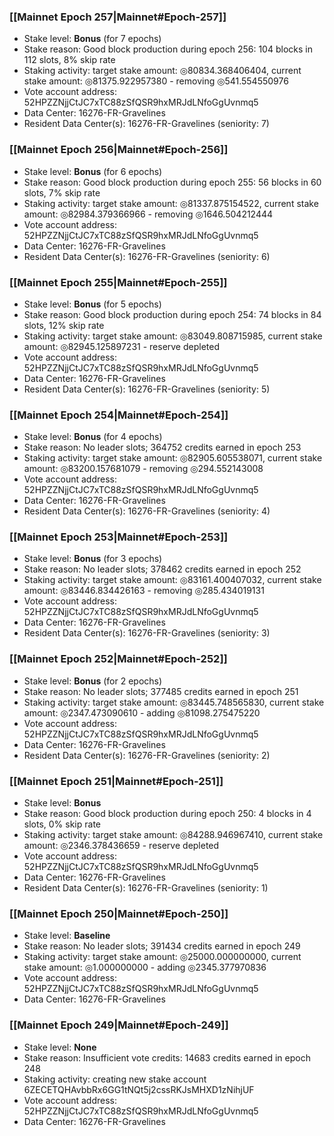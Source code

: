 ### [[Mainnet Epoch 257|Mainnet#Epoch-257]]
* Stake level: **Bonus** (for 7 epochs)
* Stake reason: Good block production during epoch 256: 104 blocks in 112 slots, 8% skip rate
* Staking activity: target stake amount: ◎80834.368406404, current stake amount: ◎81375.922957380 - removing ◎541.554550976
* Vote account address: 52HPZZNjjCtJC7xTC88zSfQSR9hxMRJdLNfoGgUvnmq5
* Data Center: 16276-FR-Gravelines
* Resident Data Center(s): 16276-FR-Gravelines (seniority: 7)
### [[Mainnet Epoch 256|Mainnet#Epoch-256]]
* Stake level: **Bonus** (for 6 epochs)
* Stake reason: Good block production during epoch 255: 56 blocks in 60 slots, 7% skip rate
* Staking activity: target stake amount: ◎81337.875154522, current stake amount: ◎82984.379366966 - removing ◎1646.504212444
* Vote account address: 52HPZZNjjCtJC7xTC88zSfQSR9hxMRJdLNfoGgUvnmq5
* Data Center: 16276-FR-Gravelines
* Resident Data Center(s): 16276-FR-Gravelines (seniority: 6)
### [[Mainnet Epoch 255|Mainnet#Epoch-255]]
* Stake level: **Bonus** (for 5 epochs)
* Stake reason: Good block production during epoch 254: 74 blocks in 84 slots, 12% skip rate
* Staking activity: target stake amount: ◎83049.808715985, current stake amount: ◎82945.125897231 - reserve depleted
* Vote account address: 52HPZZNjjCtJC7xTC88zSfQSR9hxMRJdLNfoGgUvnmq5
* Data Center: 16276-FR-Gravelines
* Resident Data Center(s): 16276-FR-Gravelines (seniority: 5)
### [[Mainnet Epoch 254|Mainnet#Epoch-254]]
* Stake level: **Bonus** (for 4 epochs)
* Stake reason: No leader slots; 364752 credits earned in epoch 253
* Staking activity: target stake amount: ◎82905.605538071, current stake amount: ◎83200.157681079 - removing ◎294.552143008
* Vote account address: 52HPZZNjjCtJC7xTC88zSfQSR9hxMRJdLNfoGgUvnmq5
* Data Center: 16276-FR-Gravelines
* Resident Data Center(s): 16276-FR-Gravelines (seniority: 4)
### [[Mainnet Epoch 253|Mainnet#Epoch-253]]
* Stake level: **Bonus** (for 3 epochs)
* Stake reason: No leader slots; 378462 credits earned in epoch 252
* Staking activity: target stake amount: ◎83161.400407032, current stake amount: ◎83446.834426163 - removing ◎285.434019131
* Vote account address: 52HPZZNjjCtJC7xTC88zSfQSR9hxMRJdLNfoGgUvnmq5
* Data Center: 16276-FR-Gravelines
* Resident Data Center(s): 16276-FR-Gravelines (seniority: 3)
### [[Mainnet Epoch 252|Mainnet#Epoch-252]]
* Stake level: **Bonus** (for 2 epochs)
* Stake reason: No leader slots; 377485 credits earned in epoch 251
* Staking activity: target stake amount: ◎83445.748565830, current stake amount: ◎2347.473090610 - adding ◎81098.275475220
* Vote account address: 52HPZZNjjCtJC7xTC88zSfQSR9hxMRJdLNfoGgUvnmq5
* Data Center: 16276-FR-Gravelines
* Resident Data Center(s): 16276-FR-Gravelines (seniority: 2)
### [[Mainnet Epoch 251|Mainnet#Epoch-251]]
* Stake level: **Bonus**
* Stake reason: Good block production during epoch 250: 4 blocks in 4 slots, 0% skip rate
* Staking activity: target stake amount: ◎84288.946967410, current stake amount: ◎2346.378436659 - reserve depleted
* Vote account address: 52HPZZNjjCtJC7xTC88zSfQSR9hxMRJdLNfoGgUvnmq5
* Data Center: 16276-FR-Gravelines
* Resident Data Center(s): 16276-FR-Gravelines (seniority: 1)
### [[Mainnet Epoch 250|Mainnet#Epoch-250]]
* Stake level: **Baseline**
* Stake reason: No leader slots; 391434 credits earned in epoch 249
* Staking activity: target stake amount: ◎25000.000000000, current stake amount: ◎1.000000000 - adding ◎2345.377970836
* Vote account address: 52HPZZNjjCtJC7xTC88zSfQSR9hxMRJdLNfoGgUvnmq5
* Data Center: 16276-FR-Gravelines
### [[Mainnet Epoch 249|Mainnet#Epoch-249]]
* Stake level: **None**
* Stake reason: Insufficient vote credits: 14683 credits earned in epoch 248
* Staking activity: creating new stake account 6ZECETQHAvbbRx6GG1tNQt5j2cssRKJsMHXD1zNihjUF
* Vote account address: 52HPZZNjjCtJC7xTC88zSfQSR9hxMRJdLNfoGgUvnmq5
* Data Center: 16276-FR-Gravelines